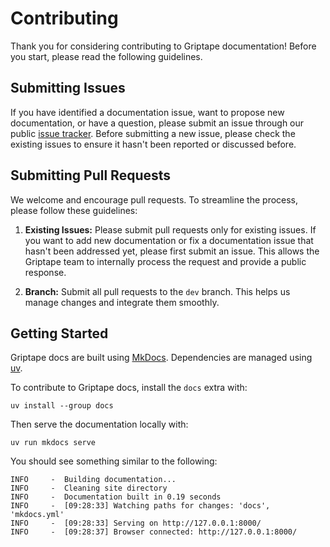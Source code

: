 # Contributing

Thank you for considering contributing to Griptape documentation! Before you start, please read the following guidelines.

## Submitting Issues

If you have identified a documentation issue, want to propose new documentation, or have a question, please submit an issue through our public [issue tracker](https://github.com/griptape-ai/griptape/issues). Before submitting a new issue, please check the existing issues to ensure it hasn't been reported or discussed before.

## Submitting Pull Requests

We welcome and encourage pull requests. To streamline the process, please follow these guidelines:

1. **Existing Issues:** Please submit pull requests only for existing issues. If you want to add new documentation or fix a documentation issue that hasn't been addressed yet, please first submit an issue. This allows the Griptape team to internally process the request and provide a public response.

1. **Branch:** Submit all pull requests to the `dev` branch. This helps us manage changes and integrate them smoothly.

## Getting Started

Griptape docs are built using [MkDocs](https://squidfunk.github.io/mkdocs-material/getting-started/). Dependencies are managed using [uv](https://docs.astral.sh/uv/).

To contribute to Griptape docs, install the `docs` extra with:

`uv install --group docs`

Then serve the documentation locally with:

`uv run mkdocs serve`

You should see something similar to the following:

```
INFO     -  Building documentation...
INFO     -  Cleaning site directory
INFO     -  Documentation built in 0.19 seconds
INFO     -  [09:28:33] Watching paths for changes: 'docs', 'mkdocs.yml'
INFO     -  [09:28:33] Serving on http://127.0.0.1:8000/
INFO     -  [09:28:37] Browser connected: http://127.0.0.1:8000/
```
